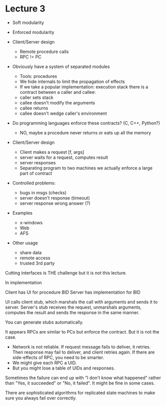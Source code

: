 Lecture 3
=========

- Soft modularity
- Enforced modularity
- Client/Server design
  * Remote procedure calls
  * RPC != PC

- Obviously have a system of separated modules
  * Tools: procedures
  * We hide internals to limit the propagation of effects
  * If we take a popular implementation: execution stack there is a contract
  between a caller and callee:
   + caller sets stack
   + callee doesn't modify the arguments
   + callee returns
   + callee doesn't wedge caller's environment
- Do programming languages enforce these contracts? (C, C++, Python?)
  * NO, maybe a procedure never returns or eats up all the memory
- Client/Server design
  * Client makes a request [f, args]
  * server waits for a request, computes result
  * server responses
  * Separating program to two machines we actually enforce a large part of
    contract
- Controlled problems:
  * bugs in msgs (checks)
  * server doesn't response (timeout)
  * server response wrong answer (?)
- Examples
  * x-windows
  * Web
  * AFS
- Other usage
  * share data
  * remote access
  * trusted 3rd party

Cutting interfaces is THE challenge but it is not this lecture.

In implementation

Client has UI for procedure BID
Server has implementation for BID

UI calls client stub, which marshals the call with arguments and sends it to
server. Server's stub receives the request, unmarshals arguments, computes the
result and sends the response in the same manner.

You can generate stubs automatically.

It appears RPCs are similar to PCs but enforce the contract. But it is not the
case.

- Network is not reliable. If request message fails to deliver, it retries. Then
  response may fail to deliver, and client retries again. If there are
  side-effects of RPC, you need to be smarter.
- We might give each RPC a UID.
- But you might lose a table of UIDs and responses.

Sometimes the failure can end up with "I don't know what happened" rather than
"Yes, it succeeded" or "No, it failed". It might be fine in some cases.

There are sophisticated algorithms for replicated state machines to make sure
you always fail over correctly.

